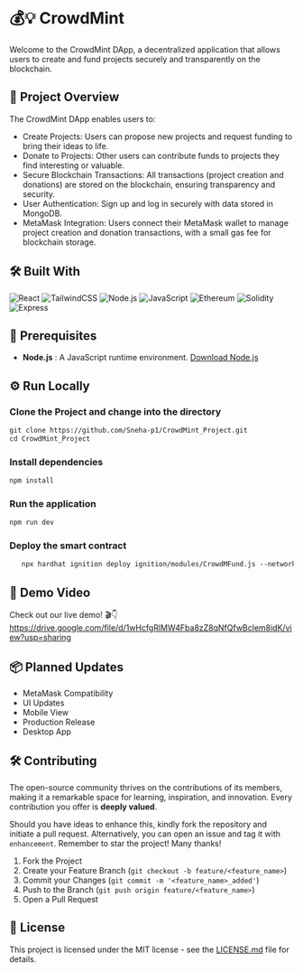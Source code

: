 # 💰💡 CrowdMint
Welcome to the CrowdMint DApp, a decentralized application that allows users to create and fund projects securely and transparently on the blockchain. 
## 📝 Project Overview
The CrowdMint DApp enables users to:

- Create Projects: Users can propose new projects and request funding to bring their ideas to life.
- Donate to Projects: Other users can contribute funds to projects they find interesting or valuable.
- Secure Blockchain Transactions: All transactions (project creation and donations) are stored on the blockchain, ensuring transparency and security.
- User Authentication: Sign up and log in securely with data stored in MongoDB.
- MetaMask Integration: Users connect their MetaMask wallet to manage project creation and donation transactions, with a small gas fee for blockchain storage.
## 🛠️ Built With

![React](https://img.shields.io/badge/-React-61DAFB?style=flat-square&logo=React&logoColor=black)
![TailwindCSS](https://img.shields.io/badge/-TailwindCSS-38B2AC?style=flat-square&logo=TailwindCSS&logoColor=white)
![Node.js](https://img.shields.io/badge/-Node.js-339933?style=flat-square&logo=Node.js&logoColor=white)
![JavaScript](https://img.shields.io/badge/-JavaScript-F7DF1E?style=flat-square&logo=JavaScript&logoColor=black)
![Ethereum](https://img.shields.io/badge/-Ethereum-3C3C3D?style=flat-square&logo=Ethereum&logoColor=white)
![Solidity](https://img.shields.io/badge/-Solidity-363636?style=flat-square&logo=Solidity&logoColor=white)
![Express](https://img.shields.io/badge/-Express-000000?style=flat-square&logo=Express&logoColor=white)

## 📢 Prerequisites

- **Node.js** : A JavaScript runtime environment. [Download Node.js](https://nodejs.org/)
## ⚙️ Run Locally

### Clone the Project and change into the directory
```html
git clone https://github.com/Sneha-p1/CrowdMint_Project.git
cd CrowdMint_Project
```
### Install dependencies
```html
npm install
```
### Run the application
```html
npm run dev
```
### Deploy the smart contract

```html
   npx hardhat ignition deploy ignition/modules/CrowdMFund.js --network <network-name>
```
## 🎥 Demo Video

Check out our live demo! 🎬👇 <br>
https://drive.google.com/file/d/1wHcfgRlMW4Fba8zZ8qNfQfwBclem8idK/view?usp=sharing
<a href="https://drive.google.com/file/d/1wHcfgRlMW4Fba8zZ8qNfQfwBclem8idK/view?usp=sharing">
<img src=" " width='500'/>
</a>

## 📦 Planned Updates

- MetaMask Compatibility
- UI Updates
- Mobile View
- Production Release
- Desktop App

## 🛠️ Contributing
The open-source community thrives on the contributions of its members, making it a remarkable space for learning, inspiration, and innovation. Every contribution you offer is **deeply valued**.

Should you have ideas to enhance this, kindly fork the repository and initiate a pull request. Alternatively, you can open an issue and tag it with `enhancement`. Remember to star the project! Many thanks!

1. Fork the Project
2. Create your Feature Branch (`git checkout -b feature/<feature_name>`)
3. Commit your Changes (`git commit -m '<feature_name>_added'`)
4. Push to the Branch (`git push origin feature/<feature_name>`)
5. Open a Pull Request

## 📜 License

This project is licensed under the MIT license - see the [LICENSE.md](https://github.com/Sneha-p1/CrowdMint_Project/blob/main/Project/License) file for details.

